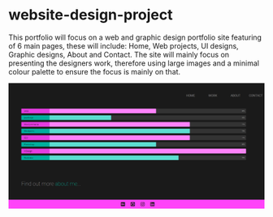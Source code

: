 # website-design-project
This portfolio will focus on a web and graphic design portfolio site featuring of 6 main pages, these will include: Home, Web projects, UI designs, Graphic designs, About and Contact. The site will mainly focus on presenting the designers work, therefore using large images and a minimal colour palette to ensure the focus is mainly on that. 

![](readme-images/2.png)

